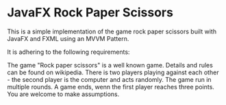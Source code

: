 # JavaFX Rock Paper Scissors
This is a simple implementation of the game rock paper scissors built with JavaFX and FXML using an MVVM Pattern.

It is adhering to the following requirements:

The game "Rock paper scissors" is a well known game. Details and rules can be found on wikipedia.
There is two players playing against each other - the second player is the computer and acts randomly.
The game run in multiple rounds.
A game ends, wenn the first player reaches three points.
You are welcome to make assumptions.

